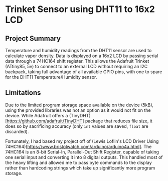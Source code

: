 # Trinket Sensor using DHT11 to 16x2 LCD


## Project Summary

Temperature and humidity readings from the DHT11 sensor are used to calculate vapor density. Data is displayed on a 16x2 LCD by passing serial data through a 74HC164 shift register. This allows the Adafruit Trinket (ATtiny85, 5v) to connect to an external LCD without requiring an I2C backpack, taking full advantage of all available GPIO pins, with one to spare for the DHT11 Temperature/Humidity sensor.

## Limitations

Due to the limited program storage space available on the device (5kB), using the provided libraries was not an option as it would not fit on the device. While Adafruit offers a (TinyDHT)[https://github.com/adafruit/TinyDHT] package that reduces file size, it does so by sacrificing accuracy (only `int` values are saved, `float` are discarded). 

Fortunately, I had based my project off of (Lewis Loflin's LCD Driver Using 74HC164)[https://www.bristolwatch.com/arduino/arduino4a.html]. The 74HC164 is an 8-bit Serial-In, Parallel-Out Shift Register, capable of taking one serial input and converting it into 8 digital outputs. This handled most of the heavy lifting and allowed me to pass byte commands to the display rather than hardcoding strings which take up significantly more program storage. 
